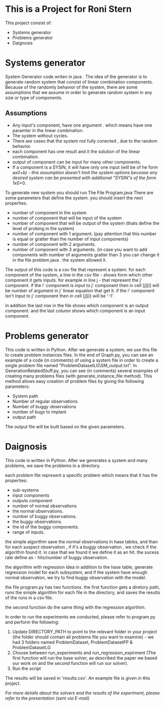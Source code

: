 # This is a Project for Roni Stern #
This project consist of: 
 - Systems generator
 - Problems generator
 - Daignosis 
 # Systems generator #
  System Generator code writen in java .
  The idea of the generator is to generate random system that consist of linear combination components. 
  Because of the randomly behavior of the system, there are some assumptions that we assume in order to generate random system in any  
  size or type of components. 
  
  ## Assumptions ##
   - Any input's component, have one argument . which means have one paramter in the linear combination. 
   - The system without cycles. 
   - There are cases that the system not fully conected , due to the random behavior.
   - each component has one result and it the solution of the linear combination. 
   - output of component can be input for many other components. 
   - If a component is a SYSIN, it will have only one input (will be of he form a*x0+b) - this assumption doesn't limit the system options becease any desired system can be presented with additional "SYSIN"s of the form 1*x0+0.
  
  To generate new system you should run The File Program.java
  There are some parameters that define the system. you should insert the next properties. 
   - number of component in the system
   - number of component that will be input of the system
   - number of component that will be output of the system (thats define the level of probing in the system)
   - number of component with 1 argument. (pay attention that this number is equal or gratter than the number of input components)
   - number of component with 2 arguments. 
   - number of component with 3 arguments. (in case you want to add components with number of arguments gratter than 3 you can change it in      the file problem.java . the system allowed it.
   
   The output of this code is a csv file that represent a system. 
   for each component of the system, a line in the csv file - shows form which other component it gets inputs. 
   for example in line j - that represent the j' component. 
   if the i' component is input to j' component then in cell [j][i] will be number of argument in j' linear equation that get it.
   if the i' component isn't input to j' component then in cell [j][i] will be '-1'.
   
   in addition the last row in the file shows which component is an output component.
   and the last column shows which component is an input component. 
   
   
# Problems generator #
   This code is written in Python.
   After we generate a system, we use this file to create problem instances files. In the end of Graph.py, you can see an example of a code (in comments) of using a system file in order to create a single problem file named "ProblemDatasetLG\\SM_output.txt".
   In GenerationRelatedStuff.py, you can see (in comments) several examples of creating many problems files (with generate_instance_file method). This method allows easy creation of problem files by giving the following parameters:
   - System path
   - Number of regular observations
   - Number of buggy observations
   - number of bugs to implant
   - output path

   The output file will be built based on the given parameters.
   
# Daignosis #
   
   This code is written in Python.
   After we generates a system and many problems, we save the problems in a directory. 
   
   each problem file represent a specific problem which means that it has the properties:
   - sub-systems
   - input components
   - outputs component
   - number of normal observations
   - the normal observations.
   - number of buggy observations.
   - the buggy observations. 
   - the id of the buggy components.
   - range of inputs.
    
    
   the simple algorithm save the normal observations in hase tables, and than for each suspect
   observation , if it's a buggy observation , we check if the algorithm found it. in case that we found it
   we define it as an hit. 
   the sucess rate define as - hits/number of buggy observation. 
    
   the algorithm with regression idea in addition to the hase table, generate regression model for each 
   subsystem, and if the system have enough normal observation, we try to find buggy observation
   with the model. 
    
   the file program.py has two functions. 
   the first function gets a diretory path, runs the simple algorithm for each file in the directory,
   and saves the results of the runs in a csv file. 
    
   the second function do the same thing with the regression algorthim. 
    
In order to run the experiments we conducted, please refer to program.py and perform the following:
1. Update DIRECTORY_PATH to point to the relevant folder in your project (the folder should contain all problems file you want to examine) - we had 3 folders named ProblemDataset, ProblemDatasetFP & ProblemDatasetLG
2. Choose between run_experiments and run_regression_expirment (The first function will run the base solver, as described the paper we based our work on and the second function will run our solver).
3. Run the script

The results will be saved in 'results.csv'. An example file is given in this project.

*For more details about the solvers and the results of the experiment, please refer to the presentation (sent via E-mail)*

